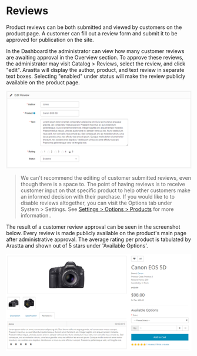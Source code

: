 Reviews
=======

Product reviews can be both submitted and viewed by customers on the product page. A customer can fill out a review form and submit it to be approved for publication on the site.

In the Dashboard the administrator can view how many customer reviews are awaiting approval in the Overview section. To approve these reviews, the administrator may visit Catalog > Reviews, select the review, and click "edit". Arastta will display the author, product, and text review in separate text boxes. Selecting "enabled" under status will make the review publicly available on the product page.

![reviews](_images/reviews.png)

> We can't recommend the editing of customer submitted reviews, even though there is a space to. The point of having reviews is to receive customer input on that specific product to help other customers make an informed decision with their purchase. If you would like to to disable reviews altogether, you can visit the Options tab under System > Settings. See [Settings > Options > Products](docs/user-manual/system/settings/option) for more information..

The result of a customer review approval can be seen in the screenshot below. Every review is made publicly available on the product's main page after administrative approval. The average rating per product is tabulated by Arastta and shown out of 5 stars under 'Available Options'.

![reviews product page](_images/reviews-1.png)
